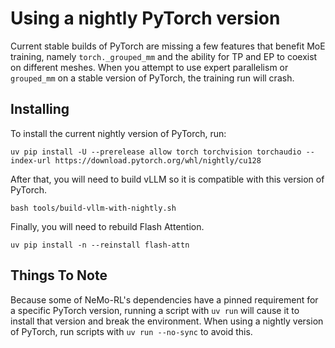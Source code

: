 # Using a nightly PyTorch version

Current stable builds of PyTorch are missing a few features that benefit MoE training, namely `torch._grouped_mm` and the ability for TP and EP to coexist on different meshes. When you attempt to use expert parallelism or `grouped_mm` on a stable version of PyTorch, the training run will crash.

## Installing

To install the current nightly version of PyTorch, run:

```
uv pip install -U --prerelease allow torch torchvision torchaudio --index-url https://download.pytorch.org/whl/nightly/cu128
```

After that, you will need to build vLLM so it is compatible with this version of PyTorch.

```
bash tools/build-vllm-with-nightly.sh
```

Finally, you will need to rebuild Flash Attention.

```
uv pip install -n --reinstall flash-attn
```

## Things To Note

Because some of NeMo-RL's dependencies have a pinned requirement for a specific PyTorch version, running a script with `uv run` will cause it to install that version and break the environment. When using a nightly version of PyTorch, run scripts with `uv run --no-sync` to avoid this.